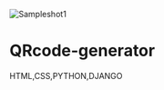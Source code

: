 ![Sampleshot1](https://user-images.githubusercontent.com/97963977/213402422-32762630-7206-4a99-bf4d-cbf3d225d2d8.png)





# QRcode-generator
HTML,CSS,PYTHON,DJANGO
